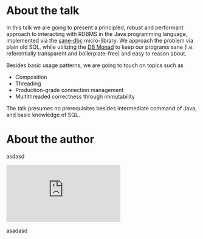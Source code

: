 # About the talk

In this talk we are going to present a principled, robust and performant approach to interacting with RDBMS in the Java
programming language, implemented via the [sane-dbc](https://github.com/novarto-oss/sane-dbc) micro-library. We approach
the problem via plain old SQL, while utilizing the [DB Monad](https://github.com/functionaljava/functionaljava/blob/master/core/src/main/java/fj/control/db/DB.java)
to keep our programs sane (i.e. referentially transparent and boilerplate-free) and easy to reason about. 

Besides basic usage patterns, we are going to touch on topics such as
- Composition
- Threading
- Production-grade connection management
- Multithreaded correctness through immutability

The talk presumes no prerequisites besides intermediate command of Java, and basic knowledge of SQL.


# About the author

asdasd

![image](https://www.facebook.com/photo.php?fbid=757423357796930&l=21bcb745e4 "image")

asadasd
